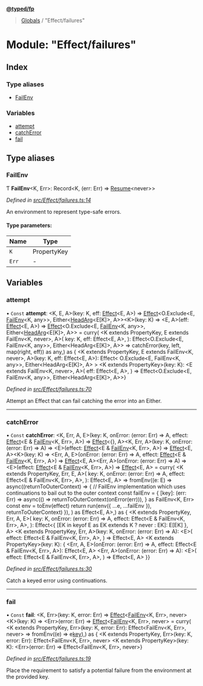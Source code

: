 **[@typed/fp](../README.md)**

> [Globals](../globals.md) / "Effect/failures"

# Module: "Effect/failures"

## Index

### Type aliases

* [FailEnv](_effect_failures_.md#failenv)

### Variables

* [attempt](_effect_failures_.md#attempt)
* [catchError](_effect_failures_.md#catcherror)
* [fail](_effect_failures_.md#fail)

## Type aliases

### FailEnv

Ƭ  **FailEnv**\<K, Err>: Record\<K, (err: Err) => [Resume](_resume_resume_.md#resume)\<never>>

*Defined in [src/Effect/failures.ts:14](https://github.com/TylorS/typed-fp/blob/8639976/src/Effect/failures.ts#L14)*

An environment to represent type-safe errors.

#### Type parameters:

Name | Type |
------ | ------ |
`K` | PropertyKey |
`Err` | - |

## Variables

### attempt

• `Const` **attempt**: \<K, E, A>(key: K, eff: [Effect](_effect_effect_.effect.md)\<E, A>) => [Effect](_effect_effect_.effect.md)\<O.Exclude\<E, [FailEnv](_effect_failures_.md#failenv)\<K, any>>, Either\<[HeadArg](_common_types_.md#headarg)\<E[K]>, A>>\<K>(key: K) => \<E, A>(eff: [Effect](_effect_effect_.effect.md)\<E, A>) => [Effect](_effect_effect_.effect.md)\<O.Exclude\<E, [FailEnv](_effect_failures_.md#failenv)\<K, any>>, Either\<[HeadArg](_common_types_.md#headarg)\<E[K]>, A>> = curry( \<K extends PropertyKey, E extends FailEnv\<K, never>, A>( key: K, eff: Effect\<E, A>, ): Effect\<O.Exclude\<E, FailEnv\<K, any>>, Either\<HeadArg\<E[K]>, A>> => catchError(key, left, map(right, eff)) as any,) as { \<K extends PropertyKey, E extends FailEnv\<K, never>, A>(key: K, eff: Effect\<E, A>): Effect\< O.Exclude\<E, FailEnv\<K, any>>, Either\<HeadArg\<E[K]>, A> > \<K extends PropertyKey>(key: K): \<E extends FailEnv\<K, never>, A>( eff: Effect\<E, A>, ) => Effect\<O.Exclude\<E, FailEnv\<K, any>>, Either\<HeadArg\<E[K]>, A>>}

*Defined in [src/Effect/failures.ts:70](https://github.com/TylorS/typed-fp/blob/8639976/src/Effect/failures.ts#L70)*

Attempt an Effect that can fail catching the error into an Either.

___

### catchError

• `Const` **catchError**: \<K, Err, A, E>(key: K, onError: (error: Err) => A, effect: [Effect](_effect_effect_.effect.md)\<E & [FailEnv](_effect_failures_.md#failenv)\<K, Err>, A>) => [Effect](_effect_effect_.effect.md)\<{}, A>\<K, Err, A>(key: K, onError: (error: Err) => A) => \<E>(effect: [Effect](_effect_effect_.effect.md)\<E & [FailEnv](_effect_failures_.md#failenv)\<K, Err>, A>) => [Effect](_effect_effect_.effect.md)\<E, A>\<K>(key: K) => \<Err, A, E>(onError: (error: Err) => A, effect: [Effect](_effect_effect_.effect.md)\<E & [FailEnv](_effect_failures_.md#failenv)\<K, Err>, A>) => [Effect](_effect_effect_.effect.md)\<E, A>\<Err, A>(onError: (error: Err) => A) => \<E>(effect: [Effect](_effect_effect_.effect.md)\<E & [FailEnv](_effect_failures_.md#failenv)\<K, Err>, A>) => [Effect](_effect_effect_.effect.md)\<E, A> = curry( \<K extends PropertyKey, Err, E, A>( key: K, onError: (error: Err) => A, effect: Effect\<E & FailEnv\<K, Err>, A>, ): Effect\<E, A> => fromEnv((e: E) => async((returnToOuterContext) => { // FailEnv implementation which uses continuations to bail out to the outer context const failEnv = { [key]: (err: Err) => async(() => returnToOuterContext(onError(err))), } as FailEnv\<K, Err> const env = toEnv(effect) return run(env({ ...e, ...failEnv }), returnToOuterContext) }), ) as Effect\<E, A>,) as { \<K extends PropertyKey, Err, A, E>( key: K, onError: (error: Err) => A, effect: Effect\<E & FailEnv\<K, Err>, A>, ): Effect\<{ [EK in keyof E as EK extends K ? never : EK]: E[EK] }, A> \<K extends PropertyKey, Err, A>(key: K, onError: (error: Err) => A): \<E>( effect: Effect\<E & FailEnv\<K, Err>, A>, ) => Effect\<E, A> \<K extends PropertyKey>(key: K): { \<Err, A, E>(onError: (error: Err) => A, effect: Effect\<E & FailEnv\<K, Err>, A>): Effect\<E, A> \<Err, A>(onError: (error: Err) => A): \<E>( effect: Effect\<E & FailEnv\<K, Err>, A>, ) => Effect\<E, A> }}

*Defined in [src/Effect/failures.ts:30](https://github.com/TylorS/typed-fp/blob/8639976/src/Effect/failures.ts#L30)*

Catch a keyed error using continuations.

___

### fail

• `Const` **fail**: \<K, Err>(key: K, error: Err) => [Effect](_effect_effect_.effect.md)\<[FailEnv](_effect_failures_.md#failenv)\<K, Err>, never>\<K>(key: K) => \<Err>(error: Err) => [Effect](_effect_effect_.effect.md)\<[FailEnv](_effect_failures_.md#failenv)\<K, Err>, never> = curry( \<K extends PropertyKey, Err>(key: K, error: Err): Effect\<FailEnv\<K, Err>, never> => fromEnv((e) => e[key](error)),) as { \<K extends PropertyKey, Err>(key: K, error: Err): Effect\<FailEnv\<K, Err>, never> \<K extends PropertyKey>(key: K): \<Err>(error: Err) => Effect\<FailEnv\<K, Err>, never>}

*Defined in [src/Effect/failures.ts:19](https://github.com/TylorS/typed-fp/blob/8639976/src/Effect/failures.ts#L19)*

Place the requirement to satisfy a potential failure from the environment at the provided key.
